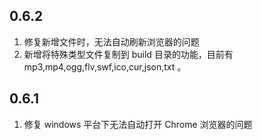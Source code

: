 ## 0.6.2

1. 修复新增文件时，无法自动刷新浏览器的问题
2. 新增将特殊类型文件复制到 build 目录的功能，目前有 mp3,mp4,ogg,flv,swf,ico,cur,json,txt 。

## 0.6.1

1. 修复 windows 平台下无法自动打开 Chrome 浏览器的问题